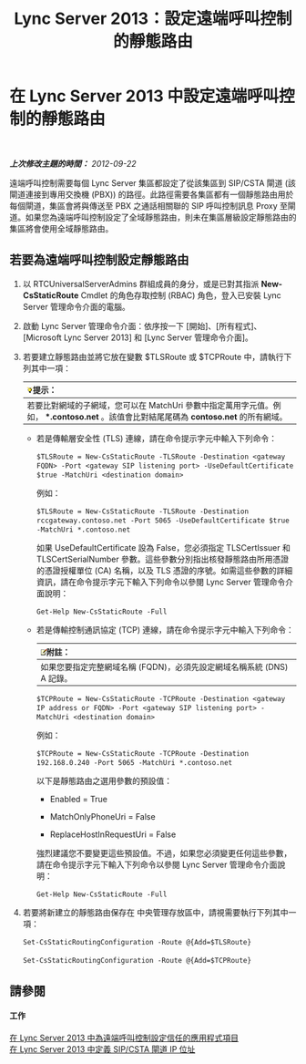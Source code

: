 ﻿---
title: Lync Server 2013：設定遠端呼叫控制的靜態路由
TOCTitle: 設定遠端呼叫控制的靜態路由
ms:assetid: f7003023-443d-48ee-989b-71e8b0b0abbd
ms:mtpsurl: https://technet.microsoft.com/zh-tw/library/Gg615051(v=OCS.15)
ms:contentKeyID: 49292845
ms.date: 08/24/2015
mtps_version: v=OCS.15
ms.translationtype: HT
---

# 在 Lync Server 2013 中設定遠端呼叫控制的靜態路由

 

_**上次修改主題的時間：** 2012-09-22_

遠端呼叫控制需要每個 Lync Server 集區都設定了從該集區到 SIP/CSTA 閘道 (該閘道連接到專用交換機 (PBX)) 的路徑。此路徑需要各集區都有一個靜態路由用於每個閘道，集區會將與傳送至 PBX 之通話相關聯的 SIP 呼叫控制訊息 Proxy 至閘道。如果您為遠端呼叫控制設定了全域靜態路由，則未在集區層級設定靜態路由的集區將會使用全域靜態路由。

## 若要為遠端呼叫控制設定靜態路由

1.  以 RTCUniversalServerAdmins 群組成員的身分，或是已對其指派 **New-CsStaticRoute** Cmdlet 的角色存取控制 (RBAC) 角色，登入已安裝 Lync Server 管理命令介面的電腦。

2.  啟動 Lync Server 管理命令介面：依序按一下 \[開始\]、\[所有程式\]、\[Microsoft Lync Server 2013\] 和 \[Lync Server 管理命令介面\]。

3.  若要建立靜態路由並將它放在變數 $TLSRoute 或 $TCPRoute 中，請執行下列其中一項：
    
    <table>
    <thead>
    <tr class="header">
    <th><img src="images/JJ205025.tip(OCS.15).gif" title="tip" alt="tip" />提示：</th>
    </tr>
    </thead>
    <tbody>
    <tr class="odd">
    <td>若要比對網域的子網域，您可以在 MatchUri 參數中指定萬用字元值。例如， <strong>*.contoso.net</strong> 。該值會比對結尾尾碼為 <strong>contoso.net</strong> 的所有網域。</td>
    </tr>
    </tbody>
    </table>
    
      - 若是傳輸層安全性 (TLS) 連線，請在命令提示字元中輸入下列命令：
        
            $TLSRoute = New-CsStaticRoute -TLSRoute -Destination <gateway FQDN> -Port <gateway SIP listening port> -UseDefaultCertificate $true -MatchUri <destination domain>
        
        例如：
        
            $TLSRoute = New-CsStaticRoute -TLSRoute -Destination rccgateway.contoso.net -Port 5065 -UseDefaultCertificate $true -MatchUri *.contoso.net
        
        如果 UseDefaultCertificate 設為 False，您必須指定 TLSCertIssuer 和 TLSCertSerialNumber 參數。這些參數分別指出核發靜態路由所用憑證的憑證授權單位 (CA) 名稱，以及 TLS 憑證的序號。如需這些參數的詳細資訊，請在命令提示字元下輸入下列命令以參閱 Lync Server 管理命令介面說明：
        
            Get-Help New-CsStaticRoute -Full
    
      - 若是傳輸控制通訊協定 (TCP) 連線，請在命令提示字元中輸入下列命令：
        
        <table>
        <thead>
        <tr class="header">
        <th><img src="images/Gg398811.note(OCS.15).gif" title="note" alt="note" />附註：</th>
        </tr>
        </thead>
        <tbody>
        <tr class="odd">
        <td>如果您要指定完整網域名稱 (FQDN)，必須先設定網域名稱系統 (DNS) A 記錄。</td>
        </tr>
        </tbody>
        </table>
        
            $TCPRoute = New-CsStaticRoute -TCPRoute -Destination <gateway IP address or FQDN> -Port <gateway SIP listening port> -MatchUri <destination domain>
        
        例如：
        
            $TCPRoute = New-CsStaticRoute -TCPRoute -Destination 192.168.0.240 -Port 5065 -MatchUri *.contoso.net
        
        以下是靜態路由之選用參數的預設值：
        
          - Enabled = True
        
          - MatchOnlyPhoneUri = False
        
          - ReplaceHostInRequestUri = False
        
        強烈建議您不要變更這些預設值。不過，如果您必須變更任何這些參數，請在命令提示字元下輸入下列命令以參閱 Lync Server 管理命令介面說明：
        
            Get-Help New-CsStaticRoute -Full

4.  若要將新建立的靜態路由保存在 中央管理存放區中，請視需要執行下列其中一項：
    
        Set-CsStaticRoutingConfiguration -Route @{Add=$TLSRoute}
    
        Set-CsStaticRoutingConfiguration -Route @{Add=$TCPRoute}

## 請參閱

#### 工作

[在 Lync Server 2013 中為遠端呼叫控制設定信任的應用程式項目](lync-server-2013-configure-a-trusted-application-entry-for-remote-call-control.md)  
[在 Lync Server 2013 中定義 SIP/CSTA 閘道 IP 位址](lync-server-2013-define-a-sip-csta-gateway-ip-address.md)

